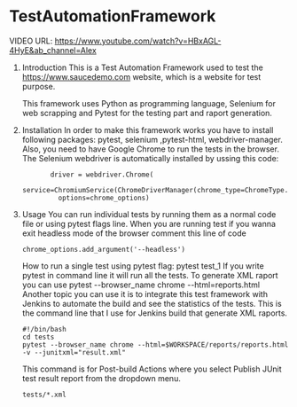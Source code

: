 # TestAutomationFramework
VIDEO URL: https://www.youtube.com/watch?v=HBxAGL-4HyE&ab_channel=Alex
1. Introduction
   This is a Test Automation Framework used to test the https://www.saucedemo.com website, which is a website for test purpose.
   
   This framework uses Python as programming language, Selenium for web scrapping and Pytest for the testing part and raport generation. 

2. Installation
   In order to make this framework works you have to install following packages: pytest, selenium ,pytest-html, webdriver-manager.
   Also, you need to have Google Chrome to run the tests in the browser.
   The Selenium webdriver is automatically installed by ussing this code:
   ```
          driver = webdriver.Chrome(
            service=ChromiumService(ChromeDriverManager(chrome_type=ChromeType.CHROMIUM).install()),
            options=chrome_options)
   ```
3. Usage
   You can run individual tests by running them as a normal code file or using pytest flags line.
   When you are running test if you wanna exit headless mode of the browser comment this line of code
   ```
   chrome_options.add_argument('--headless')
   ```
   How to run a single test using pytest flag: pytest test_1
   If you write pytest in command line it will run all the tests.
   To generate XML raport you can use pytest --browser_name chrome --html=reports.html
   Another topic you can use it is to integrate this test framework with Jenkins to automate the build and see the statistics of the tests.
   This is the command line that I use for Jenkins build that generate XML raports.
   ```
   #!/bin/bash
   cd tests
   pytest --browser_name chrome --html=$WORKSPACE/reports/reports.html -v --junitxml="result.xml"
   ```
   This command is for Post-build Actions where you select Publish JUnit test result report from the dropdown menu.
   ```
   tests/*.xml
   ```
